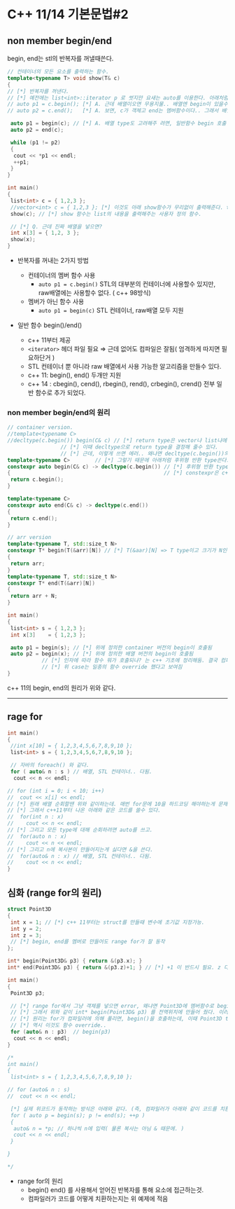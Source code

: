 # C++ 11/14 기본문법#2

## non member begin/end

begin, end는 stl의 반복자를 꺼낼때쓴다.

```cpp
// 컨테이너의 모든 요소를 출력하는 함수.
template<typename T> void show(T& c)
{
// [*] 반복자를 꺼낸다. 
// [*] 예전에는 list<int>::iterator p 로 썻지만 요새는 auto를 이용한다. 아래처럼.
// auto p1 = c.begin(); [*] A. 근데 배열이오면 무용지물.. 배열엔 begin이 있을수가 없으니..
// auto p2 = c.end();   [*] A. 보면, c가 객체고 end는 멤버함수이다.. 그래서 배열엔 안됨 

 auto p1 = begin(c); // [*] A. 배열 type도 고려해주 려면, 일반함수 begin 호출 ( 뭐 당연히 container type도 된다. )
 auto p2 = end(c);

 while (p1 != p2)
 {
  cout << *p1 << endl;
  ++p1;
 }
}

int main()
{
 list<int> c = { 1,2,3 };
 //vector<int> c = { 1,2,3 }; [*] 이것도 아래 show함수가 무리없이 출력해준다. template함수니까
 show(c); // [*] show 함수는 list의 내용을 출력해주는 사용자 정의 함수.

 // [*] Q. 근데 진짜 배열을 넣으면?
 int x[3] = { 1,2, 3 };
 show(x);
}
```

- 반복자를 꺼내는 2가지 방법
  - 컨테이너의 멤버 함수 사용
    - `auto p1 = c.begin()` STL의 대부분의 컨테이너에 사용할수 있지만, raw배열에는 사용할수 없다. ( c++ 98방식)
  - 멤버가 아닌 함수 사용
    - `auto p1 = begin(c)` STL 컨테이너, raw배열 모두 지원 

- 일반 함수 begin()/end()
  - c++ 11부터 제공
  - `<iterator>` 헤더 파일 필요 ⇒ 근데 없어도 컴파일은 잘됨( 엄격하게 따지면 필요하단거 )
  - STL 컨테이너 뿐 아니라 raw 배열에서 사용 가능한 알고리즘을 만들수 있다.
  - c++ 11: begin(), end() 두개만 지원
  - c++ 14 : cbegin(), cend(), rbegin(), rend(), crbegin(), crend() 전부 일반 함수로 추가 되었다.

### non member begin/end의 원리

```cpp
// container version.
//template<typename C> 
//decltype(c.begin()) begin(C& c) // [*] return type은 vector냐 list냐에 따라 c.begin의 type이 다르므로
                 // [*] 이때 decltype으로 return type을 결정해 줄수 있다.
                 // [*] 근데, 이렇게 쓰면 에러.. 왜냐면 decltype(c.begin())의 c가 c의 선언보다 앞섰으니까.
template<typename C>        // [*] 그렇기 때문에 아래처럼 후위형 반환 type쓴다.
constexpr auto begin(C& c) -> decltype(c.begin()) // [*] 후위형 반환 type : auto func() -> return
{                                                 // [*] constexpr은 c++ 17에 추가됨, 컴파일 type에 해당함수를 호출해서 평가해주는거
 return c.begin();
}

template<typename C>
constexpr auto end(C& c) -> decltype(c.end())
{
 return c.end();
}

// arr version
template<typename T, std::size_t N>
constexpr T* begin(T(&arr)[N]) // [*] T(&aar)[N] => T type이고 크기가 N인 배열의 참조를 arr에 받겠다는 거.
{
 return arr;
}
template<typename T, std::size_t N>
constexpr T* end(T(&arr)[N])
{
 return arr + N;
}

int main()
{
 list<int> s = { 1,2,3 };
 int x[3]    = { 1,2,3 };

 auto p1 = begin(s); // [*] 위에 정의한 container 버전의 begin이 호출됨
 auto p2 = begin(x); // [*] 위에 정의한 배열 버전의 begin이 호출됨 
           // [*] 인자에 따라 함수 뭐가 호출되냐? 는 c++ 기초에 정리해둠. 결국 컴파일러가 알아서 맞는거 일단 호출.
           // [*] 위 case는 일종의 함수 override 했다고 보여짐
}
```

c++ 11의 begin, end의 원리가 위와 같다.

-----

## rage for

```cpp
int main()
{
 //int x[10] = { 1,2,3,4,5,6,7,8,9,10 };
 list<int> s = { 1,2,3,4,5,6,7,8,9,10 };

 // 자바의 foreach() 와 같다.
 for ( auto& n : s ) // 배열, STL 컨테이너.. 다됨.
  cout << n << endl;

// for (int i = 0; i < 10; i++)
//  cout << x[i] << endl;
// [*] 원래 배열 순회할땐 위와 같이하는데. 매번 for문에 10을 하드코딩 해야하는게 문제,어짜피 컴파일러는 x크기도 아는데.. 말이지 
// [*] 그래서 c++11부터 나온 아래와 같은 코드를 쓸수 있다. 
//  for(int n : x)
//    cout << n << endl;
// [*] 그리고 모든 type에 대해 순회하려면 auto를 쓰고.
//  for(auto n : x)
//    cout << n << endl;
// [*] 그리고 n에 복사본이 만들어지는게 싫다면 &을 쓴다.
//  for(auto& n : x) // 배열, STL 컨테이너.. 다됨.
//    cout << n << endl;
}
```

## 심화 (range for의 원리)

```cpp
struct Point3D
{
 int x = 1; // [*] c++ 11부터는 struct를 만들때 변수에 초기값 지정가능.
 int y = 2;
 int z = 3;
 // [*] begin, end를 멤버로 만들어도 range for가 잘 동작
};

int* begin(Point3D& p3) { return &(p3.x); }
int* end(Point3D& p3) { return &(p3.z)+1; } // [*] +1 이 반드시 필요. z 다음의 위치가 end위치니까.

int main()
{
 Point3D p3;

 // [*] range for에서 그냥 객체를 넣으면 error, 왜냐면 Point3D에 멤버함수로 begin, end가 없어서.
 // [*] 그래서 위와 같이 int* begin(Point3D& p3) 를 전역위치에 만들어 줬다. 이러면 아래 코드 정상적으로 동작함.
 // [*] 원리는 for가 컴파일러에 의해 풀리면, begin()을 호출하는데, 이때 Point3D type을 받는 begin이 있으니, 이걸 호출해 주는듯
 // [*] 역시 이것도 함수 override..
 for (auto& n : p3)  // begin(p3)
  cout << n << endl;
}

/*
int main()
{
 list<int> s = { 1,2,3,4,5,6,7,8,9,10 };

// for (auto& n : s) 
//  cout << n << endl;

 [*] 실제 위코드가 동작하는 방식은 아래와 같다. (즉, 컴파일러가 아래와 같이 코드를 치환한다 보면 됨)
 for ( auto p = begin(s); p != end(s); ++p )
 {
  auto& n = *p; // 하나씩 n에 입력( 물론 복사는 아님 & 때문에. )
  cout << n << endl;
 }

}

*/
```

- range for의 원리
  - begin() end() 를 사용해서 얻어진 반복자를 통해 요소에 접근하는것.
  - 컴파일러가 코드를 어떻게 치환하는지는 위 예제에 적음
